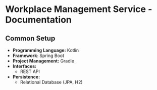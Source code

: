# Workplace Management Service - Documentation

## Common Setup

 - **Programming Language:** Kotlin
 - **Framework**: Spring Boot
 - **Project Management:** Gradle
 - **Interfaces:**
   - REST API
 - **Persistence:**
   - Relational Database (JPA, H2) 
